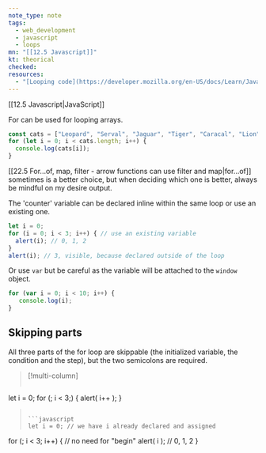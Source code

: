 ```yaml
---
note_type: note
tags:
  - web_development
  - javascript
  - loops
mn: "[[12.5 Javascript]]"
kt: theorical
checked: 
resources:
  - "[Looping code](https://developer.mozilla.org/en-US/docs/Learn/JavaScript/Building_blocks/Looping_code)"
---
```

[[12.5 Javascript|JavaScript]]

For can be used for looping arrays.

```javascript
const cats = ["Leopard", "Serval", "Jaguar", "Tiger", "Caracal", "Lion"];
for (let i = 0; i < cats.length; i++) {
  console.log(cats[i]);
}
```

[[22.5 For...of, map, filter -  arrow functions can use filter and map|for...of]] sometimes is a better choice, but when deciding which one is better, always be mindful on my desire output.

The 'counter' variable can be declared inline within the same loop or use an existing one. 

```javascript
let i = 0;
for (i = 0; i < 3; i++) { // use an existing variable
  alert(i); // 0, 1, 2
}
alert(i); // 3, visible, because declared outside of the loop
```

Or use `var` but be careful as the variable will be attached to the `window` object.

```js
for (var i = 0; i < 10; i++) {
   console.log(i);
}
```
## Skipping parts
All three parts of the for loop are skippable (the initialized variable, the condition and the step), but the two semicolons are required.

>[!multi-column]
>
>```javascript
let i = 0;
for (; i < 3;) {
  alert( i++ );
}
>```
>
>```javascript
>let i = 0; // we have i already declared and assigned
>
for (; i < 3; i++) { // no need for "begin"
  alert( i ); // 0, 1, 2
}
>```
